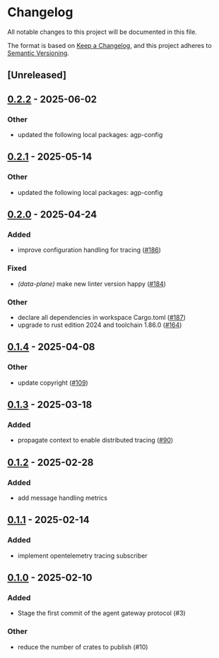 # Changelog

All notable changes to this project will be documented in this file.

The format is based on [Keep a Changelog](https://keepachangelog.com/en/1.0.0/),
and this project adheres to [Semantic Versioning](https://semver.org/spec/v2.0.0.html).

## [Unreleased]

## [0.2.2](https://github.com/agntcy/agp/compare/agp-tracing-v0.2.1...agp-tracing-v0.2.2) - 2025-06-02

### Other

- updated the following local packages: agp-config

## [0.2.1](https://github.com/agntcy/agp/compare/agp-tracing-v0.2.0...agp-tracing-v0.2.1) - 2025-05-14

### Other

- updated the following local packages: agp-config

## [0.2.0](https://github.com/agntcy/agp/compare/agp-tracing-v0.1.4...agp-tracing-v0.2.0) - 2025-04-24

### Added

- improve configuration handling for tracing ([#186](https://github.com/agntcy/agp/pull/186))

### Fixed

- *(data-plane)* make new linter version happy ([#184](https://github.com/agntcy/agp/pull/184))

### Other

- declare all dependencies in workspace Cargo.toml ([#187](https://github.com/agntcy/agp/pull/187))
- upgrade to rust edition 2024 and toolchain 1.86.0 ([#164](https://github.com/agntcy/agp/pull/164))

## [0.1.4](https://github.com/agntcy/agp/compare/agp-tracing-v0.1.3...agp-tracing-v0.1.4) - 2025-04-08

### Other

- update copyright ([#109](https://github.com/agntcy/agp/pull/109))

## [0.1.3](https://github.com/agntcy/agp/compare/agp-tracing-v0.1.2...agp-tracing-v0.1.3) - 2025-03-18

### Added

- propagate context to enable distributed tracing ([#90](https://github.com/agntcy/agp/pull/90))

## [0.1.2](https://github.com/agntcy/agp/compare/agp-tracing-v0.1.1...agp-tracing-v0.1.2) - 2025-02-28

### Added

- add message handling metrics

## [0.1.1](https://github.com/agntcy/agp/compare/agp-tracing-v0.1.0...agp-tracing-v0.1.1) - 2025-02-14

### Added

- implement opentelemetry tracing subscriber

## [0.1.0](https://github.com/agntcy/agp/releases/tag/agp-tracing-v0.1.0) - 2025-02-10

### Added

- Stage the first commit of the agent gateway protocol (#3)

### Other

- reduce the number of crates to publish (#10)
